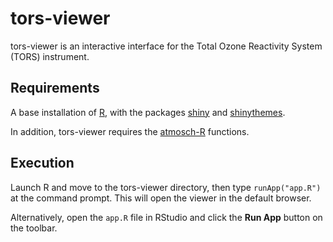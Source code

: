 tors-viewer
===========

tors-viewer is an interactive interface for the Total Ozone Reactivity
System (TORS) instrument.


Requirements
------------

A base installation of [R](https://www.r-project.org/), with the
packages [shiny](https://cran.r-project.org/web/packages/shiny/) and
[shinythemes](https://cran.r-project.org/web/packages/shinythemes/).

In addition, tors-viewer requires the
[atmosch-R](https://github.com/rs028/atmosch-R/) functions.


Execution
---------

Launch R and move to the tors-viewer directory, then type
`runApp("app.R")` at the command prompt. This will open the viewer in
the default browser.

Alternatively, open the `app.R` file in RStudio and click the **Run App**
button on the toolbar.
